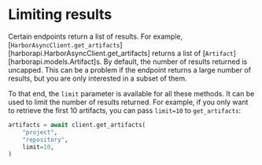 # Limiting results

Certain endpoints return a list of results. For example, [`HarborAsyncClient.get_artifacts`][harborapi.HarborAsyncClient.get_artifacts] returns a list of [`Artifact`][harborapi.models.Artifact]s. By default, the number of results returned is uncapped. This can be a problem if the endpoint returns a large number of results, but you are only interested in a subset of them.

To that end, the `limit` parameter is available for all these methods. It can be used to limit the number of results returned. For example, if you only want to retrieve the first 10 artifacts, you can pass `limit=10` to `get_artifacts`:

```py title="get_artifacts_limit.py" hl_lines="4"
artifacts = await client.get_artifacts(
    "project",
    "repository",
    limit=10,
)
```
